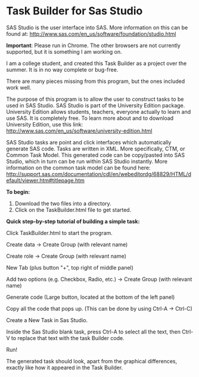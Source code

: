 # Task Builder for Sas Studio
SAS Studio is the user interface into SAS.  More information on this can be found at:  http://www.sas.com/en_us/software/foundation/studio.html

<b>Important</b>: Please run in Chrome. The other browsers are not currently supported, but it is something I am working on.

I am a college student, and created this Task Builder as a project over the summer. It is in no way complete or bug-free. 

There are many pieces missing from this program, but the ones included work well. 

The purpose of this program is to allow the user to construct tasks to be used in SAS Studio. SAS Studio is part of the University Edition package.  University Edition allows students, teachers, everyone actually to learn and use SAS.  It is completely free.  To learn more about and to download University Edition, use this link:
http://www.sas.com/en_us/software/university-edition.html
  
SAS Studio tasks are point and click interfaces which automatically generate SAS code.  Tasks are written in XML.  More specifically, CTM, or Common Task Model.  This generated code can be copy/pasted into SAS Studio, which in turn can be run within SAS Studio instantly.  More information on the common task model can be found here:  http://support.sas.com/documentation/cdl/en/webeditordg/68829/HTML/default/viewer.htm#titlepage.htm

<b>To begin:</b>

1. Download the two files into a directory.
2. Click on the TaskBuilder.html file to get started.

<b>Quick step-by-step tutorial of building a simple task:</b>

Click TaskBuilder.html to start the program.

Create data -> Create Group (with relevant name)
 
Create role -> Create Group (with relevant name)
 
New Tab (plus button "+", top right of middle panel)
 
Add two options (e.g. Checkbox, Radio, etc.) -> Create Group (with relevant name)
 
Generate code (Large button, located at the bottom of the left panel)
 
Copy all the code that pops up. (This can be done by using Ctrl-A -> Ctrl-C)
 
Create a New Task in Sas Studio.
 
Inside the Sas Studio blank task, press Ctrl-A to select all the text, then Ctrl-V to replace that text with the task Builder code.
 
Run!

The generated task should look, apart from the graphical differences, exactly like how it appeared in the Task Builder.
